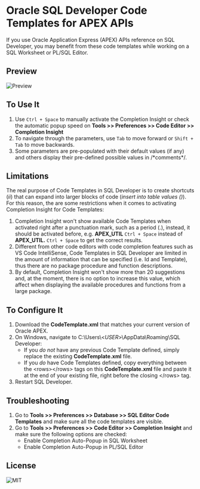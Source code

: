 # Oracle SQL Developer Code Templates for APEX APIs

If you use Oracle Application Express (APEX) APIs reference on SQL Developer, you may benefit from these code templates while working on a SQL Worksheet or PL/SQL Editor.

## Preview

![Preview](/preview.gif?raw=true "Preview")

## To Use It

1. Use `Ctrl + Space` to manually activate the Completion Insight or check the automatic popup speed on **Tools >> Preferences >> Code Editor >> Completion Insight**
2. To navigate through the parameters, use `Tab` to move forward or `Shift + Tab` to move backwards.
3. Some parameters are pre-populated with their default values (if any) and others display their pre-defined possible values in /\*comments\*/.

## Limitations
The real purpose of Code Templates in SQL Developer is to create shortcuts (*ii*) that can expand into larger blocks of code (*insert into table values ()*). For this reason, the are some restrictions when it comes to activating Completion Insight for Code Templates:

1. Completion Insight won't show available Code Templates when activated right after a punctuation mark, such as a period (.), instead, it should be activated before, e.g. **APEX_UTIL** `Ctrl + Space` instead of **APEX_UTIL.** `Ctrl + Space` to get the correct results.
2. Different from other code editors with code completion features such as VS Code IntelliSense, Code Templates in SQL Developer are limited in the amount of information that can be specified (i.e. Id and Template), thus there are no package procedure and function descriptions.
3. By default, Completion Insight won't show more than 20 suggestions and, at the moment, there is no option to increase this value, which affect when displaying the available procedures and functions from a large package.

## To Configure It

1. Download the **CodeTemplate.xml** that matches your current version of Oracle APEX.
2. On Windows, navigate to C:\Users\\\<*USER*>\AppData\Roaming\SQL Developer:
    * If you *do not* have any previous Code Template defined, simply replace the existing **CodeTemplate.xml** file.
    * If you *do* have Code Templates defined, copy everything between the \<rows>\</rows> tags on this **CodeTemplate.xml** file and paste it at the end of your existing file, right before the closing \</rows> tag.
3. Restart SQL Developer.

## Troubleshooting

1. Go to **Tools >> Preferences >> Database >> SQL Editor Code Templates** and make sure all the code templates are visible.
2. Go to **Tools >> Preferences >> Code Editor >> Completion Insight** and make sure the following options are checked:
    * Enable Completion Auto-Popup in SQL Worksheet
    * Enable Completion Auto-Popup in PL/SQL Editor

## License

![MIT](/LICENSE)